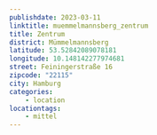 ```yaml
---
publishdate: 2023-03-11
linktitle: muemmelmannsberg_zentrum
title: Zentrum
district: Mümmelmannsberg
latitude: 53.52842089078181
longitude: 10.148142277974681
street: Feiningerstraße 16
zipcode: "22115"
city: Hamburg
categories:
    - location
locationtags:
    - mittel
---
```

